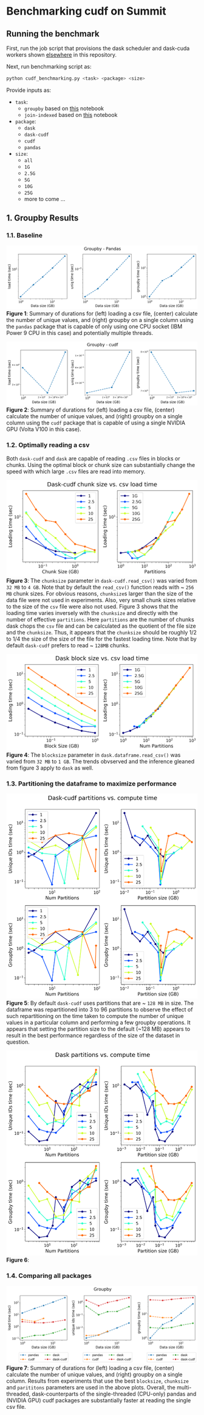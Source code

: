 # Benchmarking cudf on Summit

## Running the benchmark

First, run the job script that provisions the dask scheduler and dask-cuda workers shown [elsewhere](https://github.com/benjha/nvrapids_olcf/blob/branch-0.11/dask-cuda-batch/launch_dask_cuda_cluster.lsf) in this repository.

Next, run benchmarking script as: 

```bash
python cudf_benchmarking.py <task> <package> <size>
```

Provide inputs as:
* `task`: 
  * `groupby` based on [this](https://github.com/mrocklin/dask-gpu-benchmarks/blob/master/groupby-aggregations.ipynb) notebook
  * `join-indexed` based on [this](https://github.com/mrocklin/dask-gpu-benchmarks/blob/master/join-indexed.ipynb) notebook
* `package`:
  * `dask`
  * `dask-cudf`
  * `cudf`
  * `pandas`
* `size`:
  * `all`
  * `1G`
  * `2.5G`
  * `5G`
  * `10G`
  * `25G`
  * more to come ...

## 1. Groupby Results

### 1.1. Baseline 
![alt text](./pandas_benchmarks.png "Pandas baseline")
**Figure 1**: Summary of durations for (left) loading a csv file, (center) calculate the number of unique values, and (right) groupby on a single column using the ``pandas`` package that is capable of only using one CPU socket (IBM Power 9 CPU in this case) and potentially multiple threads. 

![alt text](./cudf_benchmarks.png "cudf baseline")
**Figure 2**: Summary of durations for (left) loading a csv file, (center) calculate the number of unique values, and (right) groupby on a single column using the ``cudf`` package that is capable of using a single NVIDIA GPU (Volta V100 in this case).

### 1.2. Optimally reading a csv

Both `dask-cudf` and `dask` are capable of reading `.csv` files in blocks or chunks. Using the optimal block or chunk size can substantially change the speed with which large `.csv` files are read into memory. 

![alt text](./Dask-cudf_chunk_sizes_load_times_3.png  "cudf baseline")
**Figure 3**: The `chunksize` parameter in `dask-cudf.read_csv()` was varied from `32 MB` to `4 GB`. Note that by default the `read_csv()` function reads with ~ `256 MB` chunk sizes. For obvious reasons, `chunksize`s larger than the size of the data file were not used in experiments. Also, very small chunk sizes relative to the size of the `csv` file were also not used. Figure 3 shows that the loading time varies inversely with the `chunksize` and directly with the number of effective `partitions`. Here `partitions` are the number of chunks dask chops the `csv` file and can be calculated as the quotient of the file size and the `chunksize`. Thus, it appears that the `chunksize` should be roughly 1/2 to 1/4 the size of the size of the file for the fastest loading time. Note that by default `dask-cudf` prefers to read ~ `128MB` chunks.

![alt text](./Dask_block_sizes_load_times_3.png  "cudf baseline")
**Figure 4**: The `blocksize` parameter in `dask.dataframe.read_csv()` was varied from `32 MB` to `1 GB`. The trends obvserved and the inference gleaned from figure 3 apply to `dask` as well. 

### 1.3. Partitioning the dataframe to maximize performance

![alt text](./Dask_cudf_partition_size_vs_unique_groupby_time_2.png  "cudf baseline")
**Figure 5**: By default `dask-cudf` uses partitions that are ~ `128 MB` in size. The dataframe was repartitioned into 3 to 96 partitions to observe the effect of such repartitioning on the time taken to compute the number of unique values in a particular column and performing a few groupby operations. It appears that setting the partition size to the default (~128 MB) appears to result in the best performance regardless of the size of the dataset in question.

![alt text](./Dask_partition_size_vs_unique_groupby_time_2.png "cudf baseline") 
**Figure 6**: 

### 1.4. Comparing all packages
![alt text](./groupby_packages_comparison.png "Summary of Groupby")
**Figure 7**: Summary of durations for (left) loading a csv file, (center) calculate the number of unique values, and (right) groupby on a single column. Results from experiments that use the best ``blocksize``, ``chunksize`` and ``parititons`` parameters are used in the above plots. Overall, the multi-threaded, dask-counterparts of the single-threaded (CPU-only) pandas and (NVIDIA GPU) cudf packages are substantially faster at reading the single csv file. 
